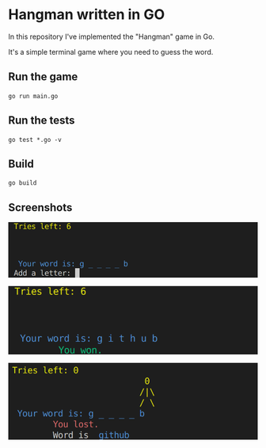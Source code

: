 # Hangman written in GO

In this repository I've implemented the "Hangman" game in Go.


It's a simple terminal game where you need to guess the word.

## Run the game

```
go run main.go
```

## Run the tests

```
go test *.go -v
```

## Build 

```
go build
```

## Screenshots

![First screen](https://github.com/nicumicle/gohangman/blob/main/screenshots/p1.png)

![User Won](https://github.com/nicumicle/gohangman/blob/main/screenshots/p2.png)

![User loses](https://github.com/nicumicle/gohangman/blob/main/screenshots/p3.png)


